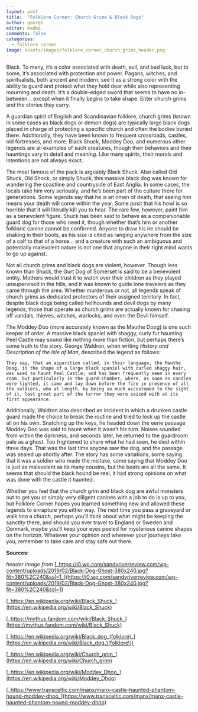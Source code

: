 ```yaml
---
layout: post
title:  "Folklore Corner: Church Grims & Black Dogs"
author: george
editor: medha
comments: false
categories:
  - folklore corner
image: assets/images/folklore_corner_church_grims_header.png
---
```


Black. To many, it’s a color associated with death, evil, and bad luck, but to some, it’s associated with protection and power. Pagans, witches, and spiritualists, both ancient and modern, see it as a strong color with the ability to guard and protect what they hold dear while also representing mourning and death. It’s a double-edged sword that seems to have no in-between… except when it finally begins to take shape. Enter church grims and the stories they carry.

A guardian spirit of English and Scandinavian folklore, church grims (known in some cases as black dogs or demon dogs) are typically large black dogs placed in charge of protecting a specific church and often the bodies buried there. Additionally, they have been known to frequent crossroads, castles, old fortresses, and more. Black Shuck, Moddey Doo, and numerous other legends are all examples of such creatures, though their behaviors and their hauntings vary in detail and meaning. Like many spirits, their morals and intentions are not always exact.

The most famous of the pack is arguably Black Shuck. Also called Old Shuck, Old Shock, or simply Shuck, this massive black dog was known for wandering the coastline and countryside of East Anglia. In some cases, the locals take him very seriously, and he’s been part of the culture there for generations. Some legends say that he is an omen of death, that seeing him means your death will come within the year. Some posit that his howl is so horrible that it will literally kill you to hear. The rare few, however, paint him as a benevolent figure. Shuck has been said to behave as a companionable guard dog for those who need it, though whether that’s him or another folkloric canine cannot be confirmed. Anyone to draw his ire should be shaking in their boots, as his size is cited as ranging anywhere from the size of a calf to that of a horse… and a creature with such an ambiguous and potentially malevolent nature is not one that anyone in their right mind wants to go up against.

Not all church grims and black dogs are violent, however. Though less known than Shuck, the Gurt Dog of Somerset is said to be a benevolent entity. Mothers would trust it to watch over their children as they played unsupervised in the hills, and it was known to guide lone travelers as they came through the area. Whether murderous or not, all legends speak of church grims as dedicated protectors of their assigned territory. In fact, despite black dogs being called hellhounds and devil dogs by many legends, those that operate as church grims are actually known for chasing off vandals, thieves, witches, warlocks, and even the Devil himself.

The Moddey Doo (more accurately known as the Mauthe Doog) is one such keeper of order. A massive black spaniel with shaggy, curly fur haunting Peel Castle may sound like nothing more than fiction, but perhaps there’s some truth to the story. George Waldron, when writing _History and Description of the Isle of Man_, described the legend as follows:

```plaintext
They say, that an apparition called, in their language, the Mauthe Doog, in the shape of a large black spaniel with curled shaggy hair, was used to haunt Peel Castle; and has been frequently seen in every room, but particularly in the guard-chamber, where, as soon as candles were lighted, it came and lay down before the fire in presence of all the soldiers, who at length, by being so much accustomed to the sight of it, lost great part of the terror they were seized with at its first appearance.
```

Additionally, Waldron also described an incident in which a drunken castle guard made the choice to break the routine and tried to lock up the castle all on his own. Snatching up the keys, he headed down the eerie passage Moddey Doo was said to haunt when it wasn’t his turn. Noises sounded from within the darkness, and seconds later, he returned to the guardroom pale as a ghost. Too frightened to share what he had seen, he died within three days. That was the last time anyone saw the dog, and the passage was sealed up shortly after. The story has some variations, some saying that it was a soldier who made the mistake, some saying that Moddey Doo is just as malevolent as its many cousins, but the beats are all the same. It seems that should the black hound be real, it had strong opinions on what was done with the castle it haunted.

Whether you feel that the church grim and black dog are awful monsters out to get you or simply very diligent canines with a job to do is up to you, but Folklore Corner hopes you learned something new and allowed these legends to enrapture you either way. The next time you pass a graveyard or walk into a church, perhaps you’ll think about what might be keeping the sanctity there, and should you ever travel to England or Sweden and Denmark, maybe you’ll keep your eyes peeled for mysterious canine shapes on the horizon. Whatever your opinion and wherever your journeys take you, remember to take care and stay safe out there.

**Sources:**

_header image from_ [_https://i0.wp.com/sandyriverreview.com/wp-content/uploads/2019/02/Black-Dog-Ghost-380x240.jpg?fit=380%2C240&ssl=1_](https://i0.wp.com/sandyriverreview.com/wp-content/uploads/2019/02/Black-Dog-Ghost-380x240.jpg?fit=380%2C240&ssl=1)

[_https://en.wikipedia.org/wiki/Black_Shuck_](https://en.wikipedia.org/wiki/Black_Shuck)

[_https://mythus.fandom.com/wiki/Black_Shuck_](https://mythus.fandom.com/wiki/Black_Shuck)

[_https://en.wikipedia.org/wiki/Black_dog_(folklore)_](https://en.wikipedia.org/wiki/Black_dog_\(folklore\))

[_https://en.wikipedia.org/wiki/Church_grim_](https://en.wikipedia.org/wiki/Church_grim)

[_https://en.wikipedia.org/wiki/Moddey_Dhoo_](https://en.wikipedia.org/wiki/Moddey_Dhoo)

[_https://www.transceltic.com/manx/manx-castle-haunted-phantom-hound-moddey-dhoo_](https://www.transceltic.com/manx/manx-castle-haunted-phantom-hound-moddey-dhoo)